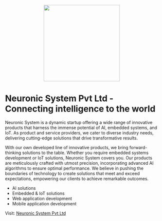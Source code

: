 <p align="center">
  <img src="https://github.com/neuronic-system/.github/assets/84900433/b77eaf68-d5cf-4b08-a666-36b64b37e3d1" width="250" height="250" />
</p>

# Neuronic System Pvt Ltd - Connecting intelligence to the world

Neuronic System is a dynamic startup offering a wide range of innovative products that harness the immense potential of AI, embedded systems, and IoT. As product and service providers, we cater to diverse industry needs, delivering cutting-edge solutions that drive transformative results.

With our own developed line of innovative products, we bring forward-thinking solutions to the table. Whether you require embedded systems development or IoT solutions, Neuronic System covers you. Our products are meticulously crafted with utmost precision, incorporating advanced AI algorithms to ensure optimal performance. We believe in pushing the boundaries of technology to create solutions that meet and exceed expectations, empowering our clients to achieve remarkable outcomes.

* AI solutions
* Embedded & IoT solutions
* Web application development
* Mobile application development

Visit: [Neuronic System Pvt Ltd](https://neuronicsystem.com/)

